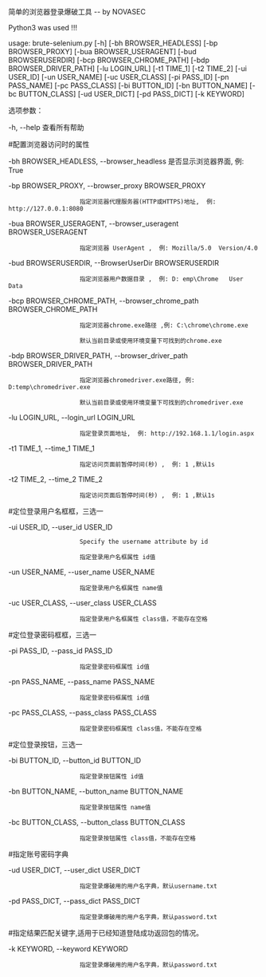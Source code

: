 
简单的浏览器登录爆破工具 -- by NOVASEC   

Python3 was used !!!

usage: brute-selenium.py [-h] [-bh BROWSER_HEADLESS] [-bp BROWSER_PROXY]
                         [-bua BROWSER_USERAGENT] [-bud BROWSERUSERDIR]
                         [-bcp BROWSER_CHROME_PATH] [-bdp BROWSER_DRIVER_PATH]
                         [-lu LOGIN_URL] [-t1 TIME_1] [-t2 TIME_2]
                         [-ui USER_ID] [-un USER_NAME] [-uc USER_CLASS]
                         [-pi PASS_ID] [-pn PASS_NAME] [-pc PASS_CLASS]
                         [-bi BUTTON_ID] [-bn BUTTON_NAME] [-bc BUTTON_CLASS]
                         [-ud USER_DICT] [-pd PASS_DICT] [-k KEYWORD]



选项参数：

  -h, --help            查看所有帮助

#配置浏览器访问时的属性

  -bh BROWSER_HEADLESS, --browser_headless 是否显示浏览器界面, 例: True

  -bp BROWSER_PROXY, --browser_proxy BROWSER_PROXY
  
                        指定浏览器代理服务器(HTTP或HTTPS)地址,  例: http://127.0.0.1:8080

  -bua BROWSER_USERAGENT, --browser_useragent BROWSER_USERAGENT
  
                        指定浏览器 UserAgent ,  例: Mozilla/5.0  Version/4.0

  -bud BROWSERUSERDIR, --BrowserUserDir BROWSERUSERDIR
  
                        指定浏览器用户数据目录 ,  例: D: emp\Chrome   User Data 

  -bcp BROWSER_CHROME_PATH, --browser_chrome_path BROWSER_CHROME_PATH
  
                        指定浏览器chrome.exe路径 ,例: C:\chrome\chrome.exe 
                        
                        默认当前目录或使用环境变量下可找到的chrome.exe 

  -bdp BROWSER_DRIVER_PATH, --browser_driver_path BROWSER_DRIVER_PATH
  
                        指定浏览器chromedriver.exe路径, 例: D:temp\chromedriver.exe 
                        
                        默认当前目录或使用环境变量下可找到的chromedriver.exe 

  -lu LOGIN_URL, --login_url LOGIN_URL
  
                        指定登录页面地址,  例: http://192.168.1.1/login.aspx
                        
  -t1 TIME_1, --time_1 TIME_1
  
                        指定访问页面前暂停时间(秒) ,  例: 1 ,默认1s
                        
  -t2 TIME_2, --time_2 TIME_2
  
                        指定访问页面后暂停时间(秒) ,  例: 1 ,默认1s

#定位登录用户名框框，三选一

  -ui USER_ID, --user_id USER_ID
  
                        Specify the username attribute by id
                        
                        指定登录用户名框属性 id值
                        
  -un USER_NAME, --user_name USER_NAME
  
                        指定登录用户名框属性 name值
                        
  -uc USER_CLASS, --user_class USER_CLASS
  
                        指定登录用户名框属性 class值，不能存在空格

#定位登录密码框框，三选一

  -pi PASS_ID, --pass_id PASS_ID
  
                        指定登录密码框属性 id值
                        
  -pn PASS_NAME, --pass_name PASS_NAME
  
                        指定登录密码框属性 id值
                        
  -pc PASS_CLASS, --pass_class PASS_CLASS
  
                        指定登录密码框属性 class值，不能存在空格

#定位登录按钮，三选一

  -bi BUTTON_ID, --button_id BUTTON_ID
  
                        指定登录按钮属性 id值
                        
  -bn BUTTON_NAME, --button_name BUTTON_NAME
  
                        指定登录按钮属性 name值
                        
  -bc BUTTON_CLASS, --button_class BUTTON_CLASS
  
                        指定登录按钮属性 class值，不能存在空格
                        

#指定账号密码字典

  -ud USER_DICT, --user_dict USER_DICT
  
                        指定登录爆破用的用户名字典，默认username.txt
                        
  -pd PASS_DICT, --pass_dict PASS_DICT
  
                        指定登录爆破用的用户名字典，默认password.txt


#指定结果匹配关键字,适用于已经知道登陆成功返回包的情况。

  -k KEYWORD, --keyword KEYWORD
  
                        指定登录爆破用的用户名字典，默认password.txt
